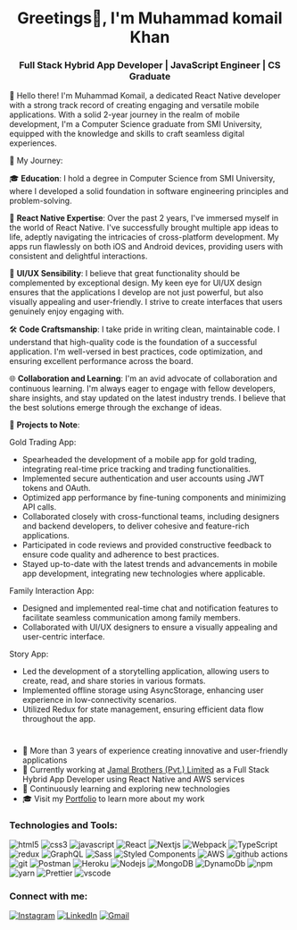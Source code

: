 <h1 align="center">Greetings👋, I'm Muhammad komail Khan</h1>
<h3 align="center">Full Stack Hybrid App Developer | JavaScript Engineer | CS Graduate</h3>

<P>


👋 Hello there! I'm Muhammad Komail, a dedicated React Native developer with a strong track record of creating engaging and versatile mobile applications. With a solid 2-year journey in the realm of mobile development, I'm a Computer Science graduate from SMI University, equipped with the knowledge and skills to craft seamless digital experiences.

🚀 My Journey:

🎓 **Education**: I hold a degree in Computer Science from SMI University, where I developed a solid foundation in software engineering principles and problem-solving.

📱 **React Native Expertise**: Over the past 2 years, I've immersed myself in the world of React Native. I've successfully brought multiple app ideas to life, adeptly navigating the intricacies of cross-platform development. My apps run flawlessly on both iOS and Android devices, providing users with consistent and delightful interactions.

🎨 **UI/UX Sensibility**: I believe that great functionality should be complemented by exceptional design. My keen eye for UI/UX design ensures that the applications I develop are not just powerful, but also visually appealing and user-friendly. I strive to create interfaces that users genuinely enjoy engaging with.

🛠️ **Code Craftsmanship**: I take pride in writing clean, maintainable code. I understand that high-quality code is the foundation of a successful application. I'm well-versed in best practices, code optimization, and ensuring excellent performance across the board.

🌐 **Collaboration and Learning**: I'm an avid advocate of collaboration and continuous learning. I'm always eager to engage with fellow developers, share insights, and stay updated on the latest industry trends. I believe that the best solutions emerge through the exchange of ideas.

📁 **Projects to Note**:

Gold Trading App: 
- Spearheaded the development of a mobile app for gold trading, integrating real-time price tracking and trading functionalities.
- Implemented secure authentication and user accounts using JWT tokens and OAuth.
- Optimized app performance by fine-tuning components and minimizing API calls.
- Collaborated closely with cross-functional teams, including designers and backend developers, to deliver cohesive and feature-rich applications.
- Participated in code reviews and provided constructive feedback to ensure code quality and adherence to best practices.
- Stayed up-to-date with the latest trends and advancements in mobile app development, integrating new technologies where applicable.

Family Interaction App: 
- Designed and implemented real-time chat and notification features to facilitate seamless communication among family members.
- Collaborated with UI/UX designers to ensure a visually appealing and user-centric interface.

Story App: 
- Led the development of a storytelling application, allowing users to create, read, and share stories in various formats.
- Implemented offline storage using AsyncStorage, enhancing user experience in low-connectivity scenarios.
- Utilized Redux for state management, ensuring efficient data flow throughout the app.
</P>
<h1></h1> 

- 🚀 More than 3 years of experience creating innovative and user-friendly applications
- 💼 Currently working at [Jamal Brothers (Pvt.) Limited]([https://algoace.com/](https://www.jamalbrothers.com.pk/)) as a Full Stack Hybrid App Developer using React Native and AWS services
- 🌱 Continuously learning and exploring new technologies
- 🎓 Visit my [Portfolio](https://muhammadaamirmalik.com/) to learn more about my work

<h3 align="left">Technologies and Tools:</h3>
<p align="left">
   <img alt="html5" src="https://img.shields.io/badge/-HTML5-E34F26?style=flat-square&logo=html5&logoColor=white" />
  <img alt="css3" src="https://img.shields.io/badge/-CSS3-4285f4?style=flat-square&logo=css3&logoColor=white" />
  <img alt="javascript" src="https://img.shields.io/badge/-Javascript-e5ce27?style=flat-square&logo=Javascript&logoColor=white" />
  <img alt="React" src="https://img.shields.io/badge/-React-45b8d8?style=flat-square&logo=react&logoColor=white" />
  <img alt="Nextjs" src="https://img.shields.io/badge/-Nextjs-556070?style=flat-square&logo=Next.js&logoColor=white" />
  <img alt="Webpack" src="https://img.shields.io/badge/-Webpack-8DD6F9?style=flat-square&logo=webpack&logoColor=white" /> 
  <img alt="TypeScript" src="https://img.shields.io/badge/-TypeScript-007ACC?style=flat-square&logo=typescript&logoColor=white" />
  <img alt="redux" src="https://img.shields.io/badge/-Redux-764ABC?style=flat-square&logo=redux&logoColor=white" />
  <img alt="GraphQL" src="https://img.shields.io/badge/-GraphQL-E10098?style=flat-square&logo=graphql&logoColor=white" />
  <img alt="Sass" src="https://img.shields.io/badge/-Sass-CC6699?style=flat-square&logo=sass&logoColor=white" />
  <img alt="Styled Components" src="https://img.shields.io/badge/-Styled_Components-db7092?style=flat-square&logo=styled-components&logoColor=white" />
  <img alt="AWS" src="https://img.shields.io/badge/-AWS-cf7215?style=flat-square&logo=Amazon&logoColor=white" />
  <img alt="github actions" src="https://img.shields.io/badge/-Github_Actions-2088FF?style=flat-square&logo=github-actions&logoColor=white" />
  <img alt="git" src="https://img.shields.io/badge/-Git-F05032?style=flat-square&logo=git&logoColor=white" />
  <img alt="Postman" src="https://img.shields.io/badge/-postman-f15d27?style=flat-square&logo=postman&logoColor=white" />
  <img alt="Heroku" src="https://img.shields.io/badge/-Heroku-430098?style=flat-square&logo=heroku&logoColor=white" />
  <img alt="Nodejs" src="https://img.shields.io/badge/-Nodejs-43853d?style=flat-square&logo=Node.js&logoColor=white" />
  <img alt="MongoDB" src="https://img.shields.io/badge/-MongoDB-13aa52?style=flat-square&logo=mongodb&logoColor=white" />
  <img alt="DynamoDb" src="https://img.shields.io/badge/-Amazon%20DynamoDB-4287f5?style=flat-square&logo=Amazon%20DynamoDB&logoColor=white" />
  <img alt="npm" src="https://img.shields.io/badge/-NPM-CB3837?style=flat-square&logo=npm&logoColor=white" />
  <img alt="yarn" src="https://img.shields.io/badge/-Yarn-2188b6?style=flat-square&logo=yarn&logoColor=white" />
  <img alt="Prettier" src="https://img.shields.io/badge/-Prettier-F7B93E?style=flat-square&logo=prettier&logoColor=white" />
  <img alt="vscode" src="https://img.shields.io/badge/-Visual%20Studio%20Code-0066b8?style=flat-square&logo=Visual%20Studio%20Code&logoColor=white" />
</p>

<h3 align="left">Connect with me:</h3>
<p align="left">
  <a href="https://www.instagram.com/muhammadaamirmalikk](https://www.instagram.com/komail__khan/" target="_blank"><img alt="Instagram" src="https://img.shields.io/badge/instagram-%23E4405F.svg?&style=for-the-badge&logo=instagram&logoColor=white" /></a>
  <a href="[https://www.linkedin.com/in/muhammadaamirmalikk](https://www.linkedin.com/in/komail-khan-2bba271a5/)" target="_blank"><img alt="LinkedIn" src="https://img.shields.io/badge/linkedin-%230077B5.svg?&style=for-the-badge&logo=linkedin&logoColor=white" /></a>
  <a href="mailto:komailkhan235@gmail.com"><img alt="Gmail" src="https://img.shields.io/badge/-Gmail-ea4335?style=for-the-badge&logo=gmail&logoColor=white" /></a>
</p>
